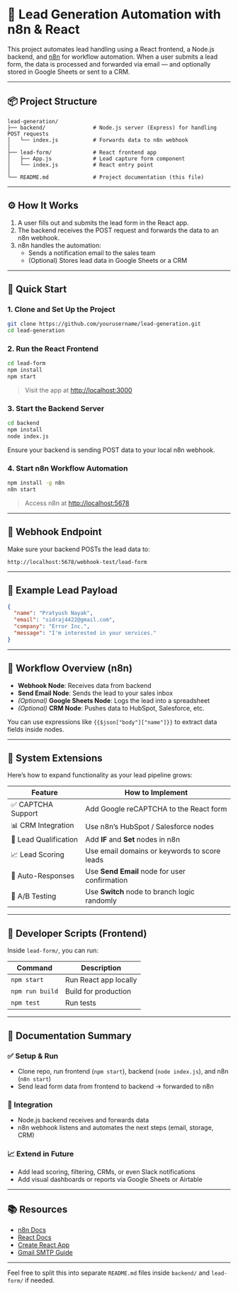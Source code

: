 # 📨 Lead Generation Automation with n8n & React

This project automates lead handling using a React frontend, a Node.js backend, and [n8n](https://n8n.io/) for workflow automation. When a user submits a lead form, the data is processed and forwarded via email — and optionally stored in Google Sheets or sent to a CRM.

---

## 📦 Project Structure

```
lead-generation/
├── backend/               # Node.js server (Express) for handling POST requests
│   └── index.js           # Forwards data to n8n webhook
│
├── lead-form/             # React frontend app
│   ├── App.js             # Lead capture form component
│   └── index.js           # React entry point
│
└── README.md              # Project documentation (this file)
```

---

## ⚙️ How It Works

1. A user fills out and submits the lead form in the React app.
2. The backend receives the POST request and forwards the data to an n8n webhook.
3. n8n handles the automation:
   - Sends a notification email to the sales team
   - (Optional) Stores lead data in Google Sheets or a CRM

---

## 🚀 Quick Start

### 1. Clone and Set Up the Project

```bash
git clone https://github.com/yourusername/lead-generation.git
cd lead-generation
```

### 2. Run the React Frontend

```bash
cd lead-form
npm install
npm start
```

> Visit the app at [http://localhost:3000](http://localhost:3000)

### 3. Start the Backend Server

```bash
cd backend
npm install
node index.js
```

Ensure your backend is sending POST data to your local n8n webhook.

### 4. Start n8n Workflow Automation

```bash
npm install -g n8n
n8n start
```

> Access n8n at [http://localhost:5678](http://localhost:5678)

---

## 🔗 Webhook Endpoint

Make sure your backend POSTs the lead data to:

```
http://localhost:5678/webhook-test/lead-form
```

---

## 💼 Example Lead Payload

```json
{
  "name": "Pratyush Nayak",
  "email": "sidraj4422@gmail.com",
  "company": "Error Inc.",
  "message": "I'm interested in your services."
}
```

---

## 🧠 Workflow Overview (n8n)

- **Webhook Node**: Receives data from backend
- **Send Email Node**: Sends the lead to your sales inbox
- *(Optional)* **Google Sheets Node**: Logs the lead into a spreadsheet
- *(Optional)* **CRM Node**: Pushes data to HubSpot, Salesforce, etc.

You can use expressions like `{{$json["body"]["name"]}}` to extract data fields inside nodes.

---

## 🧩 System Extensions

Here’s how to expand functionality as your lead pipeline grows:

| Feature                  | How to Implement                             |
|--------------------------|----------------------------------------------|
| ✅ CAPTCHA Support        | Add Google reCAPTCHA to the React form       |
| 📊 CRM Integration        | Use n8n’s HubSpot / Salesforce nodes         |
| 🧠 Lead Qualification     | Add **IF** and **Set** nodes in n8n          |
| 📈 Lead Scoring           | Use email domains or keywords to score leads |
| 🔁 Auto-Responses         | Use **Send Email** node for user confirmation |
| 🧪 A/B Testing            | Use **Switch** node to branch logic randomly |

---

## 🧪 Developer Scripts (Frontend)

Inside `lead-form/`, you can run:

| Command           | Description                                 |
|------------------|---------------------------------------------|
| `npm start`      | Run React app locally                       |
| `npm run build`  | Build for production                        |
| `npm test`       | Run tests                                   |

---

## 📘 Documentation Summary

### ✅ Setup & Run

- Clone repo, run frontend (`npm start`), backend (`node index.js`), and n8n (`n8n start`)
- Send lead form data from frontend to backend → forwarded to n8n

### 🔄 Integration

- Node.js backend receives and forwards data
- n8n webhook listens and automates the next steps (email, storage, CRM)

### 📈 Extend in Future

- Add lead scoring, filtering, CRMs, or even Slack notifications
- Add visual dashboards or reports via Google Sheets or Airtable

---

## 📚 Resources

- [n8n Docs](https://docs.n8n.io/)
- [React Docs](https://reactjs.org/)
- [Create React App](https://create-react-app.dev/)
- [Gmail SMTP Guide](https://support.google.com/mail/answer/7126229)

---

Feel free to split this into separate `README.md` files inside `backend/` and `lead-form/` if needed.
